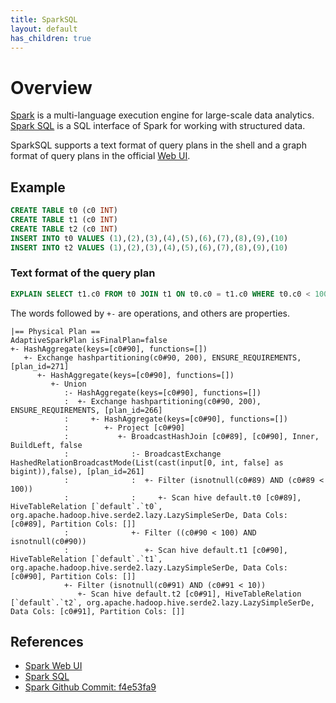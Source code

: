 ```yaml
---
title: SparkSQL
layout: default
has_children: true
---
```


# Overview
[Spark](https://spark.apache.org/) is a multi-language execution engine for large-scale data analytics. [Spark SQL](https://spark.apache.org/sql/) is a SQL interface of Spark for working with structured data.

SparkSQL supports a text format of query plans in the shell and a graph format of query plans in the official [Web UI](https://spark.apache.org/docs/3.0.0-preview/web-ui.html#sql-metrics).

## Example
```sql
CREATE TABLE t0 (c0 INT)
CREATE TABLE t1 (c0 INT)
CREATE TABLE t2 (c0 INT)
INSERT INTO t0 VALUES (1),(2),(3),(4),(5),(6),(7),(8),(9),(10)
INSERT INTO t2 VALUES (1),(2),(3),(4),(5),(6),(7),(8),(9),(10)
```

### Text format of the query plan

```sql
EXPLAIN SELECT t1.c0 FROM t0 JOIN t1 ON t0.c0 = t1.c0 WHERE t0.c0 < 100 GROUP BY t1.c0 UNION SELECT c0 FROM t2 WHERE c0 < 10
```

The words followed by `+-` are operations, and others are properties. 

```shell
|== Physical Plan ==
AdaptiveSparkPlan isFinalPlan=false
+- HashAggregate(keys=[c0#90], functions=[])
   +- Exchange hashpartitioning(c0#90, 200), ENSURE_REQUIREMENTS, [plan_id=271]
      +- HashAggregate(keys=[c0#90], functions=[])
         +- Union
            :- HashAggregate(keys=[c0#90], functions=[])
            :  +- Exchange hashpartitioning(c0#90, 200), ENSURE_REQUIREMENTS, [plan_id=266]
            :     +- HashAggregate(keys=[c0#90], functions=[])
            :        +- Project [c0#90]
            :           +- BroadcastHashJoin [c0#89], [c0#90], Inner, BuildLeft, false
            :              :- BroadcastExchange HashedRelationBroadcastMode(List(cast(input[0, int, false] as bigint)),false), [plan_id=261]
            :              :  +- Filter (isnotnull(c0#89) AND (c0#89 < 100))
            :              :     +- Scan hive default.t0 [c0#89], HiveTableRelation [`default`.`t0`, org.apache.hadoop.hive.serde2.lazy.LazySimpleSerDe, Data Cols: [c0#89], Partition Cols: []]
            :              +- Filter ((c0#90 < 100) AND isnotnull(c0#90))
            :                 +- Scan hive default.t1 [c0#90], HiveTableRelation [`default`.`t1`, org.apache.hadoop.hive.serde2.lazy.LazySimpleSerDe, Data Cols: [c0#90], Partition Cols: []]
            +- Filter (isnotnull(c0#91) AND (c0#91 < 10))
               +- Scan hive default.t2 [c0#91], HiveTableRelation [`default`.`t2`, org.apache.hadoop.hive.serde2.lazy.LazySimpleSerDe, Data Cols: [c0#91], Partition Cols: []]

```




## References
* [Spark Web UI](https://spark.apache.org/docs/3.0.0-preview/web-ui.html#sql-metrics)
* [Spark SQL](https://spark.apache.org/docs/3.4.0/sql-ref-syntax-qry-explain.html)
* [Spark Github Commit: f4e53fa9](https://github.com/apache/spark/tree/f4e53fa9)